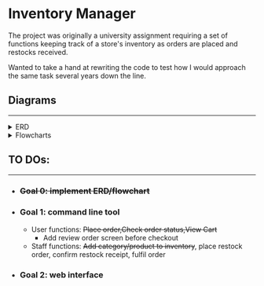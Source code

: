 # Inventory Manager
The project was originally a university assignment requiring a set of functions keeping track of a store's inventory as orders are placed and restocks received. 

Wanted to take a hand at rewriting the code to test how I would approach the same task several years down the line.

## Diagrams
___

<details>
    <summary>ERD</summary>
    <img src="./diagrams/erd_latest.png">
</details>
<details>
    <summary>Flowcharts</summary>
    <ul>
        <li><details><summary>Restock</summary><img src="./diagrams/flowchart_restock_latest.png"></details></li>
        <li><details><summary>Order</summary><img src="./diagrams/flowchart_order_latest.png"></details></li>
    </ul>
</details>

## TO DOs:
___
- ### <del>Goal 0: implement ERD/flowchart</del>
- ### Goal 1: command line tool
    - User functions: <s>Place order,Check order status,View Cart</s>
        - Add review order screen before checkout
    - Staff functions: <s>Add category/product to inventory</s>, place restock order, confirm restock receipt, fulfil order   
- ### Goal 2: web interface  